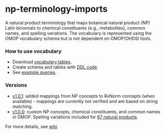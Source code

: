 # np-terminology-imports
A natural product terminology that maps botanical natural product (NP) Latin binomials to chemical constituents (e.g., metabolites), common names, and spelling variations. The vocabulary is represented using the OMOP vocabulary schema but is not dependent on OMOP/OHDSI tools. 

### How to use vocabulary

* Download [vocabulary tables](https://github.com/dbmi-pitt/np-terminology-imports/tree/main/Vocabulary-tables).
* Create schema and tables with [DDL code](https://github.com/dbmi-pitt/np-terminology-imports/wiki/Loading-the-Vocabulary).
* See [example queries](https://github.com/dbmi-pitt/np-terminology-imports/wiki/Example-Queries).

### Versions

* [v1.0.1](https://github.com/dbmi-pitt/np-terminology-imports/tree/main/Vocabulary-tables/October2022): added mappings from NP concepts to RxNorm concepts (when available) - mappings are currently not verified and are based on string matching.
* [v1.0.0](https://github.com/dbmi-pitt/np-terminology-imports/tree/main/Vocabulary-tables/June2022): custom NP concepts, chemical constituents, and common names in OMOP. Spelling variations included for [67 natural products](https://github.com/dbmi-pitt/np-terminology-imports/wiki/Natural-Products-List).

For more details, see [wiki](https://github.com/dbmi-pitt/np-terminology-imports/wiki).
